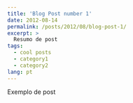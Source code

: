 ```yaml
---
title: 'Blog Post number 1'
date: 2012-08-14
permalink: /posts/2012/08/blog-post-1/
excerpt: >
  Resumo de post
tags:
  - cool posts
  - category1
  - category2
lang: pt
---
```


Exemplo de post